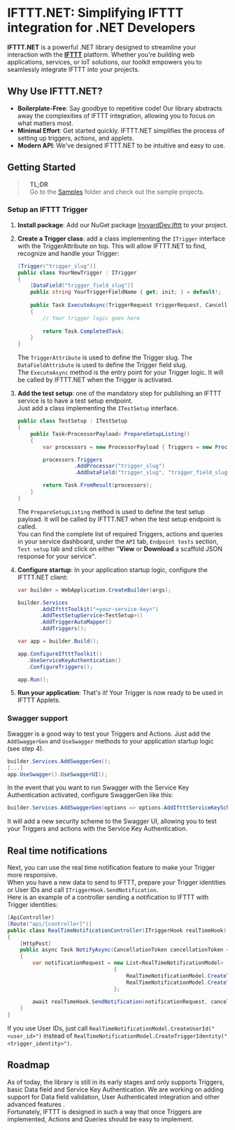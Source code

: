 # IFTTT.NET: Simplifying IFTTT integration for .NET Developers

**IFTTT.NET** is a powerful .NET library designed to streamline your interaction with the **[IFTTT](https://ifttt.com/explore)** platform. Whether you're building web applications, services, or IoT solutions, our toolkit empowers you to seamlessly integrate IFTTT into your projects.

## Why Use IFTTT.NET?

- **Boilerplate-Free**: Say goodbye to repetitive code! Our library abstracts away the complexities of IFTTT integration, allowing you to focus on what matters most.
- **Minimal Effort**: Get started quickly. IFTTT.NET simplifies the process of setting up triggers, actions, and applets.
- **Modern API**: We've designed IFTTT.NET to be intuitive and easy to use.

## Getting Started

> &nbsp;&nbsp; **TL;DR**\
> &nbsp;&nbsp; Go to the [Samples](https://github.com/Invvard/InvvardDev.IFTTT.NET/tree/main/samples) folder and check out the sample projects.

### Setup an IFTTT Trigger

1. **Install package**: Add our NuGet package [InvvardDev.Ifttt](https://www.nuget.org/packages/InvvardDev.Ifttt) to your project.
2. **Create a Trigger class**: add a class implementing the `ITrigger` interface with the TriggerAttribute on top. This will allow IFTTT.NET to find, recognize and handle your Trigger:

   ```csharp
   [Trigger("trigger_slug")]
   public class YourNewTrigger : ITrigger
   {
       [DataField("trigger_field_slug")]
       public string YourTriggerFieldName { get; init; } = default!;
 
       public Task ExecuteAsync(TriggerRequest triggerRequest, CancellationToken cancellationToken = default)
       {
           // Your trigger logic goes here
        
           return Task.CompletedTask;
       }
   }
   ```

   The `TriggerAttribute` is used to define the Trigger slug. The `DataFieldAttribute` is used to define the Trigger field slug.\
   The `ExecuteAsync` method is the entry point for your Trigger logic. It will be called by IFTTT.NET when the Trigger is activated.
3. **Add the test setup**: one of the mandatory step for publishing an IFTTT service is to have a test setup endpoint.\
   Just add a class implementing the `ITestSetup` interface.

   ```csharp
   public class TestSetup : ITestSetup
   {
       public Task<ProcessorPayload> PrepareSetupListing()
       {
           var processors = new ProcessorPayload { Triggers = new Processors() };
   
           processors.Triggers
                     .AddProcessor("trigger_slug")
                     .AddDataField("trigger_slug", "trigger_field_slug", "some_value");
   
           return Task.FromResult(processors);
       }
   }
   ```

   The `PrepareSetupListing` method is used to define the test setup payload. It will be called by IFTTT.NET when the test setup endpoint is called.\
   You can find the complete list of required Triggers, actions and queries in your service dashboard, under the `API` tab, `Endpoint tests` section, `Test setup` tab and click on either "**View** or **Download** a scaffold JSON response for your service".

4. **Configure startup**: In your application startup logic, configure the IFTTT.NET client:

   ```csharp
   var builder = WebApplication.CreateBuilder(args);
   
   builder.Services
          .AddIftttToolkit("<your-service-key>")
          .AddTestSetupService<TestSetup>()
          .AddTriggerAutoMapper()
          .AddTriggers();
   
   var app = builder.Build();
   
   app.ConfigureIftttToolkit()
      .UseServiceKeyAuthentication()
      .ConfigureTriggers();
   
   app.Run();
   ```

5. **Run your application**: That's it! Your Trigger is now ready to be used in IFTTT Applets.

### Swagger support

Swagger is a good way to test your Triggers and Actions. Just add the `AddSwaggerGen` and `UseSwagger` methods to your application startup logic (see step 4).

```csharp
builder.Services.AddSwaggerGen();
[...]
app.UseSwagger().UseSwaggerUI();
```

In the event that you want to run Swagger with the Service Key Authentication activated, configure SwaggerGen like this:

```csharp
builder.Services.AddSwaggerGen(options => options.AddIftttServiceKeyScheme());
```

It will add a new security scheme to the Swagger UI, allowing you to test your Triggers and actions with the Service Key Authentication.

## Real time notifications

Next, you can use the real time notification feature to make your Trigger more responsive.\
When you have a new data to send to IFTTT, prepare your Trigger identities or User IDs and call `ITriggerHook.SendNotification`.\
Here is an example of a controller sending a notification to IFTTT with Trigger identities:

```csharp
[ApiController]
[Route("api/[controller]")]
public class RealTimeNotificationController(ITriggerHook realTimeHook) : ControllerBase
{
    [HttpPost]
    public async Task NotifyAsync(CancellationToken cancellationToken = default)
    {
        var notificationRequest = new List<RealTimeNotificationModel>
                                  {
                                      RealTimeNotificationModel.CreateTriggerIdentity("trigger_identity_12345"),
                                      RealTimeNotificationModel.CreateTriggerIdentity("trigger_identity_67890"),
                                  };
        
        await realTimeHook.SendNotification(notificationRequest, cancellationToken);
    }
}
```

If you use User IDs, just call `RealTimeNotificationModel.CreateUserId("<user_id>")` instead of `RealTimeNotificationModel.CreateTriggerIdentity("<trigger_identity>")`.

## Roadmap

As of today, the library is still in its early stages and only supports Triggers, basic Data field and Service Key Authentication. We are working on adding support for Data field validation, User Authenticated integration and other advanced features .\
Fortunately, IFTTT is designed in such a way that once Triggers are implemented, Actions and Queries should be easy to implement.
